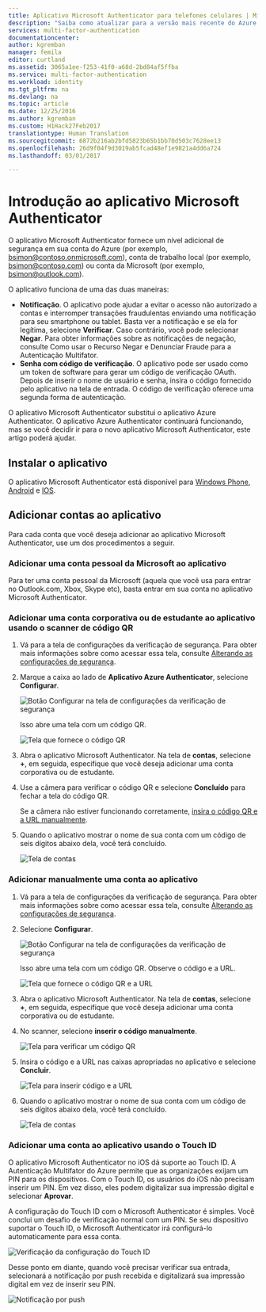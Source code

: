 ```yaml
---
title: Aplicativo Microsoft Authenticator para telefones celulares | Microsoft Docs
description: "Saiba como atualizar para a versão mais recente do Azure Authenticator."
services: multi-factor-authentication
documentationcenter: 
author: kgremban
manager: femila
editor: curtland
ms.assetid: 3065a1ee-f253-41f0-a68d-2bd84af5ffba
ms.service: multi-factor-authentication
ms.workload: identity
ms.tgt_pltfrm: na
ms.devlang: na
ms.topic: article
ms.date: 12/25/2016
ms.author: kgremban
ms.custom: H1Hack27Feb2017
translationtype: Human Translation
ms.sourcegitcommit: 6872b216ab2bfd5823b65b1bb70d503c7628ee13
ms.openlocfilehash: 26d9f04f9d3019ab5fcad48ef1e9821a4dd6a724
ms.lasthandoff: 03/01/2017

---
```

# <a name="get-started-with-the-microsoft-authenticator-app"></a>Introdução ao aplicativo Microsoft Authenticator
O aplicativo Microsoft Authenticator fornece um nível adicional de segurança em sua conta do Azure (por exemplo, bsimon@contoso.onmicrosoft.com), conta de trabalho local (por exemplo, bsimon@contoso.com) ou conta da Microsoft (por exemplo, bsimon@outlook.com).

O aplicativo funciona de uma das duas maneiras:

* **Notificação**. O aplicativo pode ajudar a evitar o acesso não autorizado a contas e interromper transações fraudulentas enviando uma notificação para seu smartphone ou tablet. Basta ver a notificação e se ela for legítima, selecione **Verificar**. Caso contrário, você pode selecionar **Negar**. Para obter informações sobre as notificações de negação, consulte Como usar o Recurso Negar e Denunciar Fraude para a Autenticação Multifator.
* **Senha com código de verificação**. O aplicativo pode ser usado como um token de software para gerar um código de verificação OAuth. Depois de inserir o nome de usuário e senha, insira o código fornecido pelo aplicativo na tela de entrada. O código de verificação oferece uma segunda forma de autenticação.

O aplicativo Microsoft Authenticator substitui o aplicativo Azure Authenticator.  O aplicativo Azure Authenticator continuará funcionando, mas se você decidir ir para o novo aplicativo Microsoft Authenticator, este artigo poderá ajudar.  

## <a name="install-the-app"></a>Instalar o aplicativo
O aplicativo Microsoft Authenticator está disponível para [Windows Phone](http://go.microsoft.com/fwlink/?Linkid=825071), [Android](http://go.microsoft.com/fwlink/?Linkid=825072) e [IOS](http://go.microsoft.com/fwlink/?Linkid=825073).

## <a name="add-accounts-to-the-app"></a>Adicionar contas ao aplicativo
Para cada conta que você deseja adicionar ao aplicativo Microsoft Authenticator, use um dos procedimentos a seguir.

### <a name="add-a-personal-microsoft-account-to-the-app"></a>Adicionar uma conta pessoal da Microsoft ao aplicativo

Para ter uma conta pessoal da Microsoft (aquela que você usa para entrar no Outlook.com, Xbox, Skype etc), basta entrar em sua conta no aplicativo Microsoft Authenticator.

### <a name="add-a-work-or-school-account-to-the-app-using-the-qr-code-scanner"></a>Adicionar uma conta corporativa ou de estudante ao aplicativo usando o scanner de código QR
1. Vá para a tela de configurações da verificação de segurança.  Para obter mais informações sobre como acessar essa tela, consulte [Alterando as configurações de segurança](multi-factor-authentication-end-user-manage-settings.md#where-to-find-the-settings-page).
2. Marque a caixa ao lado de **Aplicativo Azure Authenticator**, selecione **Configurar**.

    ![Botão Configurar na tela de configurações da verificação de segurança](./media/authenticator-app-how-to/azureauthe.png)

    Isso abre uma tela com um código QR.

    ![Tela que fornece o código QR](./media/authenticator-app-how-to/barcode2.png)
3. Abra o aplicativo Microsoft Authenticator. Na tela de **contas**, selecione **+**, em seguida, especifique que você deseja adicionar uma conta corporativa ou de estudante.
4. Use a câmera para verificar o código QR e selecione **Concluído** para fechar a tela do código QR.

    Se a câmera não estiver funcionando corretamente, [insira o código QR e a URL manualmente](#add-an-account-to-the-app-manually).

5. Quando o aplicativo mostrar o nome de sua conta com um código de seis dígitos abaixo dela, você terá concluído. 

    ![Tela de contas](./media/authenticator-app-how-to/accounts.png)

### <a name="add-an-account-to-the-app-manually"></a>Adicionar manualmente uma conta ao aplicativo
1. Vá para a tela de configurações da verificação de segurança.  Para obter mais informações sobre como acessar essa tela, consulte [Alterando as configurações de segurança](multi-factor-authentication-end-user-manage-settings.md).
2. Selecione **Configurar**.

    ![Botão Configurar na tela de configurações da verificação de segurança](./media/authenticator-app-how-to/azureauthe.png)

    Isso abre uma tela com um código QR.  Observe o código e a URL.

    ![Tela que fornece o código QR e a URL](./media/authenticator-app-how-to/barcode2.png)
3. Abra o aplicativo Microsoft Authenticator. Na tela de **contas**, selecione **+**, em seguida, especifique que você deseja adicionar uma conta corporativa ou de estudante.

4. No scanner, selecione **inserir o código manualmente**.

    ![Tela para verificar um código QR](./media/multi-factor-authentication-end-user-first-time/scan2.png)
5. Insira o código e a URL nas caixas apropriadas no aplicativo e selecione **Concluir**.

    ![Tela para inserir código e a URL](./media/authenticator-app-how-to/manual.png)

6. Quando o aplicativo mostrar o nome de sua conta com um código de seis dígitos abaixo dela, você terá concluído.

    ![Tela de contas](./media/authenticator-app-how-to/accounts.png)

### <a name="add-an-account-to-the-app-using-touch-id"></a>Adicionar uma conta ao aplicativo usando o Touch ID
O aplicativo Microsoft Authenticator no iOS dá suporte ao Touch ID.  A Autenticação Multifator do Azure permite que as organizações exijam um PIN para os dispositivos. Com o Touch ID, os usuários do iOS não precisam inserir um PIN. Em vez disso, eles podem digitalizar sua impressão digital e selecionar **Aprovar**.

A configuração do Touch ID com o Microsoft Authenticator é simples. Você conclui um desafio de verificação normal com um PIN. Se seu dispositivo suportar o Touch ID, o Microsoft Authenticator irá configurá-lo automaticamente para essa conta.

![Verificação da configuração do Touch ID](./media/authenticator-app-how-to/touchid1.png)

Desse ponto em diante, quando você precisar verificar sua entrada, selecionará a notificação por push recebida e digitalizará sua impressão digital em vez de inserir seu PIN.

![Notificação por push](./media/authenticator-app-how-to/touchid2.png)


